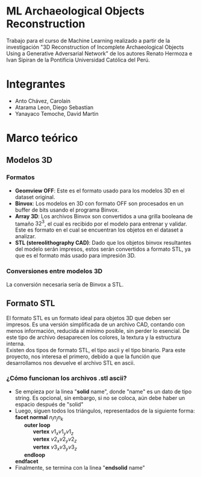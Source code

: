 # ML Archaeological Objects Reconstruction
Trabajo para el curso de Machine Learning realizado a partir de la investigación "3D Reconstruction of Incomplete Archaeological Objects Using a Generative Adversarial Network" de los autores Renato Hermoza e Ivan Sipiran de la Pontificia Universidad Católica del Perú.

# Integrantes
* Anto Chávez, Carolain
* Atarama Leon, Diego Sebastian
* Yanayaco Temoche, David Martin

# Marco teórico

## Modelos 3D

### Formatos
* **Geomview OFF**: Este es el formato usado para los modelos 3D en el dataset original.
* **Binvox**: Los modelos en 3D con formato OFF son procesados en un buffer de bits usando el programa Binvox.
* **Array 3D**: Los archivos Binvox son convertidos a una grilla booleana de tamaño $32^3$, el cual es recibido por el modelo para entrenar y validar. Este es formato en el cual se encuentran los objetos en el dataset a analizar.
* **STL (stereolithography CAD)**: Dado que los objetos binvox resultantes del modelo serán impresos, estos serán convertidos a formato STL, ya que es el formato más usado para impresión 3D. 

### Conversiones entre modelos 3D
La conversión necesaria sería de Binvox a STL.

## Formato STL
El formato STL es un formato ideal para objetos 3D que deben ser impresos. Es una versión simplificada de un archivo CAD, contando con menos información, reducida al mínimo posible, sin perder lo esencial. De este tipo de archivo desaparecen los colores, la textura y la estructura interna. \
Existen dos tipos de formato STL, el tipo ascii y el tipo binario. Para este proyecto, nos interesa el primero, debido a que la función que desarrollamos nos devuelve el archivo STL en ascii. 
### ¿Cómo funcionan los archivos .stl ascii?
* Se empieza por la linea "**solid** name", donde "name" es un dato de tipo string. Es opcional, sin embargo, si no se coloca, aún debe haber un espacio después de "solid"
* Luego, siguen todos los triángulos, representados de la siguiente forma: \
**facet normal** $n_i n_j n_k$ \
&nbsp;&nbsp;&nbsp;&nbsp;&nbsp;&nbsp;**outer loop** \
&nbsp;&nbsp;&nbsp;&nbsp;&nbsp;&nbsp;&nbsp;&nbsp;&nbsp;&nbsp;&nbsp;&nbsp;**vertex** $v1_x v1_y v1_z$ \
&nbsp;&nbsp;&nbsp;&nbsp;&nbsp;&nbsp;&nbsp;&nbsp;&nbsp;&nbsp;&nbsp;&nbsp;**vertex** $v2_x v2_y v2_z$ \
&nbsp;&nbsp;&nbsp;&nbsp;&nbsp;&nbsp;&nbsp;&nbsp;&nbsp;&nbsp;&nbsp;&nbsp;**vertex** $v3_x v3_y v3_z$ \
&nbsp;&nbsp;&nbsp;&nbsp;&nbsp;&nbsp;**endloop** \
**endfacet**
* Finalmente, se termina con la linea "**endsolid** name"

